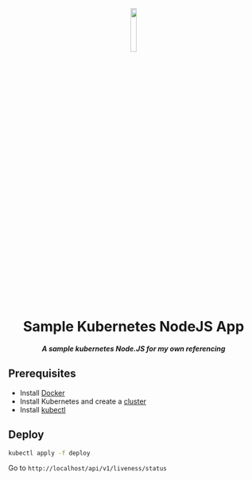<div align="center">
<img src="https://imgur.com/xPygSgY.png" align="center" width="15%" alt="">

# Sample Kubernetes NodeJS App

**_A sample kubernetes Node.JS for my own referencing_**

</div>

## Prerequisites

-   Install [Docker](https://docs.docker.com/get-docker)
-   Install Kubernetes and create a
    [cluster](https://kubernetes.io/docs/tutorials/kubernetes-basics/create-cluster)
-   Install [kubectl](https://kubernetes.io/docs/tasks/tools/)

## Deploy

```sh
kubectl apply -f deploy
```

Go to `http://localhost/api/v1/liveness/status`
